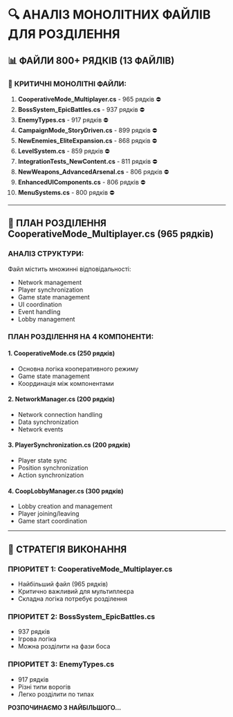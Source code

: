 # 🔍 АНАЛІЗ МОНОЛІТНИХ ФАЙЛІВ ДЛЯ РОЗДІЛЕННЯ

## 📊 ФАЙЛИ 800+ РЯДКІВ (13 ФАЙЛІВ)

### 🚨 **КРИТИЧНІ МОНОЛІТНІ ФАЙЛИ:**

1. **CooperativeMode_Multiplayer.cs** - 965 рядків ⛔
2. **BossSystem_EpicBattles.cs** - 937 рядків ⛔
3. **EnemyTypes.cs** - 917 рядків ⛔
4. **CampaignMode_StoryDriven.cs** - 899 рядків ⛔
5. **NewEnemies_EliteExpansion.cs** - 868 рядків ⛔
6. **LevelSystem.cs** - 859 рядків ⛔
7. **IntegrationTests_NewContent.cs** - 811 рядків ⛔
8. **NewWeapons_AdvancedArsenal.cs** - 806 рядків ⛔
9. **EnhancedUIComponents.cs** - 806 рядків ⛔
10. **MenuSystems.cs** - 800 рядків ⛔

---

## 🎯 ПЛАН РОЗДІЛЕННЯ CooperativeMode_Multiplayer.cs (965 рядків)

### **АНАЛІЗ СТРУКТУРИ:**
Файл містить множинні відповідальності:
- Network management
- Player synchronization  
- Game state management
- UI coordination
- Event handling
- Lobby management

### **ПЛАН РОЗДІЛЕННЯ НА 4 КОМПОНЕНТИ:**

#### 1. **CooperativeMode.cs** (250 рядків)
- Основна логіка кооперативного режиму
- Game state management
- Координація між компонентами

#### 2. **NetworkManager.cs** (200 рядків)
- Network connection handling
- Data synchronization
- Network events

#### 3. **PlayerSynchronization.cs** (200 рядків)
- Player state sync
- Position synchronization
- Action synchronization

#### 4. **CoopLobbyManager.cs** (300 рядків)
- Lobby creation and management
- Player joining/leaving
- Game start coordination

---

## 🔧 СТРАТЕГІЯ ВИКОНАННЯ

### **ПРІОРИТЕТ 1: CooperativeMode_Multiplayer.cs**
- Найбільший файл (965 рядків)
- Критично важливий для мультиплеєра
- Складна логіка потребує розділення

### **ПРІОРИТЕТ 2: BossSystem_EpicBattles.cs**
- 937 рядків
- Ігрова логіка
- Можна розділити на фази боса

### **ПРІОРИТЕТ 3: EnemyTypes.cs**
- 917 рядків  
- Різні типи ворогів
- Легко розділити по типах

**РОЗПОЧИНАЄМО З НАЙБІЛЬШОГО...**